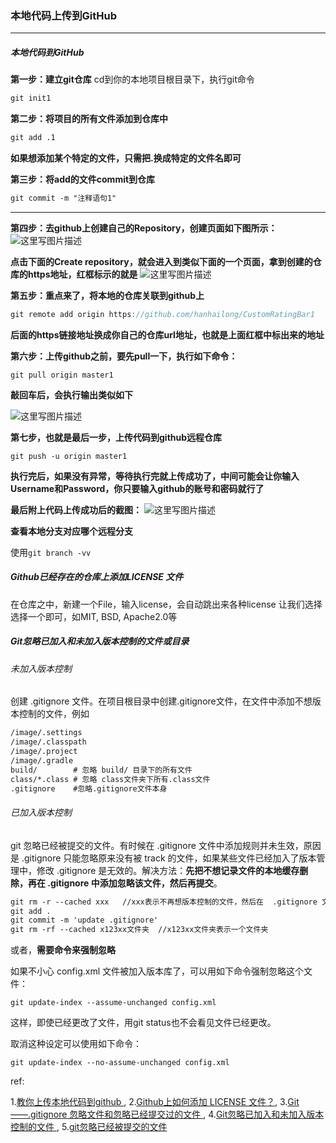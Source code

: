 ### 本地代码上传到GitHub 

------

##### 本地代码到GitHub

**第一步：建立git仓库** 
cd到你的本地项目根目录下，执行git命令

```xml
git init1
```

**第二步：将项目的所有文件添加到仓库中**

```xml
git add .1
```

**如果想添加某个特定的文件，只需把.换成特定的文件名即可**

**第三步：将add的文件commit到仓库**

```xml
git commit -m "注释语句1"
```

------

**第四步：去github上创建自己的Repository，创建页面如下图所示：** 
![这里写图片描述](https://raw.githubusercontent.com/prayjourney/_mypictures/master/blog/gh1.jpg)

**点击下面的Create repository，就会进入到类似下面的一个页面，拿到创建的仓库的https地址，红框标示的就是** 
![这里写图片描述](https://raw.githubusercontent.com/prayjourney/_mypictures/master/blog/gh2.jpg)

**第五步：重点来了，将本地的仓库关联到github上**

```js
git remote add origin https://github.com/hanhailong/CustomRatingBar1
```

**后面的https链接地址换成你自己的仓库url地址，也就是上面红框中标出来的地址**

**第六步：上传github之前，要先pull一下，执行如下命令：**

```
git pull origin master1
```

**敲回车后，会执行输出类似如下** 

![这里写图片描述](https://raw.githubusercontent.com/prayjourney/_mypictures/master/blog/gh3.jpg)





**第七步，也就是最后一步，上传代码到github远程仓库**

```
git push -u origin master1
```

**执行完后，如果没有异常，等待执行完就上传成功了，中间可能会让你输入Username和Password，你只要输入github的账号和密码就行了**

**最后附上代码上传成功后的截图：** 
![这里写图片描述](https://raw.githubusercontent.com/prayjourney/_mypictures/master/blog/gh4.jpg)



**查看本地分支对应哪个远程分支**

使用`git branch -vv`



##### Github已经存在的仓库上添加LICENSE 文件

在仓库之中，新建一个File，输入license，会自动跳出来各种license 让我们选择选择一个即可，如MIT, BSD, Apache2.0等



##### Git忽略已加入和未加入版本控制的文件或目录

###### 未加入版本控制

创建 .gitignore 文件。在项目根目录中创建.gitignore文件，在文件中添加不想版本控制的文件，例如

```xml
/image/.settings  
/image/.classpath
/image/.project
/image/.gradle
build/        # 忽略 build/ 目录下的所有文件
class/*.class # 忽略 class文件夹下所有.class文件
.gitignore    #忽略.gitignore文件本身
```

###### 已加入版本控制

git 忽略已经被提交的文件。有时候在 .gitignore 文件中添加规则并未生效，原因是 .gitignore 只能忽略原来没有被 track 的文件，如果某些文件已经加入了版本管理中，修改 .gitignore 是无效的。解决方法：**先把不想记录文件的本地缓存删除，再在 .gitignore 中添加忽略该文件，然后再提交**。

```xml
git rm -r --cached xxx   //xxx表示不再想版本控制的文件，然后在  .gitignore 文件中加入该忽略的文件 
git add .
git commit -m 'update .gitignore'
git rm -rf --cached x123xx文件夹  //x123xx文件夹表示一个文件夹
```

或者，**需要命令来强制忽略**

如果不小心 config.xml 文件被加入版本库了，可以用如下命令强制忽略这个文件：

```
git update-index --assume-unchanged config.xml
```

这样，即使已经更改了文件，用git status也不会看见文件已经更改。

取消这种设定可以使用如下命令：

```
git update-index --no-assume-unchanged config.xml
```





ref:

1.[教你上传本地代码到github ](https://blog.csdn.net/hanhailong726188/article/details/46738929),   2.[Github上如何添加 LICENSE 文件？](http://www.cnblogs.com/chenmingjun/p/8555906.html),   3.[Git——.gitignore 忽略文件和忽略已经提交过的文件 ](https://blog.csdn.net/revitalizing/article/details/51337509),   4.[Git忽略已加入和未加入版本控制的文件 ](https://blog.csdn.net/zhangbinu/article/details/69375250?utm_source=itdadao&utm_medium=referral),   5.[git忽略已经被提交的文件](https://segmentfault.com/q/1010000000430426)